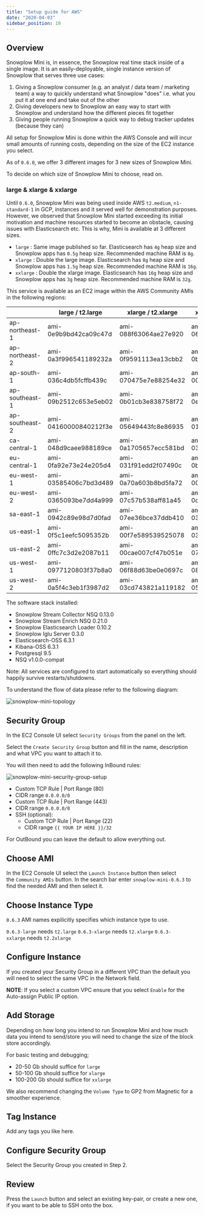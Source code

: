 ```yaml
---
title: "Setup guide for AWS"
date: "2020-04-03"
sidebar_position: 10
---
```


## Overview

Snowplow Mini is, in essence, the Snowplow real time stack inside of a single image. It is an easily-deployable, single instance version of Snowplow that serves three use cases:

1. Giving a Snowplow consumer (e.g. an analyst / data team / marketing team) a way to quickly understand what Snowplow "does" i.e. what you put it at one end and take out of the other
2. Giving developers new to Snowplow an easy way to start with Snowplow and understand how the different pieces fit together
3. Giving people running Snowplow a quick way to debug tracker updates (because they can)

All setup for Snowplow Mini is done within the AWS Console and will incur small amounts of running costs, depending on the size of the EC2 instance you select.

As of `0.6.0`, we offer 3 different images for 3 new sizes of Snowplow Mini.

To decide on which size of Snowplow Mini to choose, read on.

### [](https://github.com/snowplow/snowplow-mini/wiki/Setup-guide-AWS---0.6.3#large--xlarge--xxlarge)large & xlarge & xxlarge

Until `0.6.0`, Snowplow Mini was being used inside AWS `t2.medium`, `n1-standard-1` in GCP, instances and it served well for demonstration purposes. However, we observed that Snowplow Mini started exceeding its initial motivation and machine resources started to become an obstacle, causing issues with Elasticsearch etc. This is why, Mini is available at 3 different sizes.

- `large` : Same image published so far. Elasticsearch has `4g` heap size and Snowplow apps has `0.5g` heap size. Recommended machine RAM is `8g`.
- `xlarge` : Double the large image. Elasticsearch has `8g` heap size and Snowplow apps has `1.5g` heap size. Recommended machine RAM is `16g`.
- `xxlarge` : Double the xlarge image. Elasticsearch has `16g` heap size and Snowplow apps has `3g` heap size. Recommended machine RAM is `32g`.

This service is available as an EC2 image within the AWS Community AMIs in the following regions:

|                | large / t2.large      | xlarge / t2.xlarge    | xxlarge / t2.xxlarge  |
| -------------- | --------------------- | --------------------- | --------------------- |
| ap-northeast-1 | ami-0e9b9bd42ca09c47d | ami-088f63064ae27e920 | ami-06b807ee13254e7e3 |
| ap-northeast-2 | ami-0a3f996541189232a | ami-0f9591113ea13cbb2 | ami-0b8f16f39965a8894 |
| ap-south-1     | ami-036c4db5fcffb439c | ami-070475e7e88254e32 | ami-00f5d973dc0af8d1d |
| ap-southeast-1 | ami-09b2512c653e5eb02 | ami-0b01cb3e838758f72 | ami-0ec723990092f2246 |
| ap-southeast-2 | ami-04160000840212f3e | ami-05649443fc8e86935 | ami-01f580423d5e844f5 |
| ca-central-1   | ami-048d9caee988189ce | ami-0a1705657ecc581bd | ami-03ad1ade8ff719b17 |
| eu-central-1   | ami-0fa92e73e24e205d4 | ami-031f91edd2f07490c | ami-0b55d0b05e033a0ea |
| eu-west-1      | ami-03585406c7bd3d489 | ami-0a70a603b8bd5fa72 | ami-0039be6f1b2bbff84 |
| eu-west-2      | ami-0365093be7dd4a999 | ami-07c57b538aff81a45 | ami-0d69fbe2bb7b21856 |
| sa-east-1      | ami-0942c89e98d7d0fad | ami-07ee36bce37ddb410 | ami-03fada9b4b747a0a6 |
| us-east-1      | ami-0f5c1eefc5095352b | ami-00f7e589539525078 | ami-0301867ccd506c804 |
| us-east-2      | ami-0ffc7c3d2e2087b11 | ami-00cae007cf47b051e | ami-07f34334697cf5a26 |
| us-west-1      | ami-0977120803f37b8a0 | ami-06f88d63be0e0697c | ami-08531dc51d3b5fd88 |
| us-west-2      | ami-0a5f4c3eb1f3987d2 | ami-03cd743821a119182 | ami-05ba7aad350c8852c |

The software stack installed:

- Snowplow Stream Collector NSQ 0.13.0
- Snowplow Stream Enrich NSQ 0.21.0
- Snowplow Elasticsearch Loader 0.10.2
- Snowplow Iglu Server 0.3.0
- Elasticsearch-OSS 6.3.1
- Kibana-OSS 6.3.1
- Postgresql 9.5
- NSQ v1.0.0-compat

Note: All services are configured to start automatically so everything should happily survive restarts/shutdowns.

To understand the flow of data please refer to the following diagram:

![snowplow-mini-topology](images/snowplow-mini-topology.jpg)

## Security Group

In the EC2 Console UI select `Security Groups` from the panel on the left.

Select the `Create Security Group` button and fill in the name, description and what VPC you want to attach it to.

You will then need to add the following InBound rules:

![snowplow-mini-security-group-setup](images/security-groups-setup.png)

- Custom TCP Rule | Port Range (80)
- CIDR range `0.0.0.0/0`
- Custom TCP Rule | Port Range (443)
- CIDR range `0.0.0.0/0`
- SSH (optional):
  - Custom TCP Rule | Port Range (22)
  - CIDR range `{{ YOUR IP HERE }}/32`

For OutBound you can leave the default to allow everything out.

## Choose AMI

In the EC2 Console UI select the `Launch Instance` button then select the `Community AMIs` button. In the search bar enter `snowplow-mini-0.6.3` to find the needed AMI and then select it.

## Choose Instance Type

`0.6.3` AMI names expilicitly specifies which instance type to use.

`0.6.3-large` needs `t2.large` `0.6.3-xlarge` needs `t2.xlarge` `0.6.3-xxlarge` needs `t2.2xlarge`

## Configure Instance

If you created your Security Group in a different VPC than the default you will need to select the same VPC in the Network field.

**NOTE**: If you select a custom VPC ensure that you select `Enable` for the Auto-assign Public IP option.

## Add Storage

Depending on how long you intend to run Snowplow Mini and how much data you intend to send/store you will need to change the size of the block store accordingly.

For basic testing and debugging;

- 20-50 Gb should suffice for `large`
- 50-100 Gb should suffice for `xlarge`
- 100-200 Gb should suffice for `xxlarge`

We also recommend changing the `Volume Type` to GP2 from Magnetic for a smoother experience.

## Tag Instance

Add any tags you like here.

## Configure Security Group

Select the Security Group you created in Step 2.

## Review

Press the `Launch` button and select an existing key-pair, or create a new one, if you want to be able to SSH onto the box.
